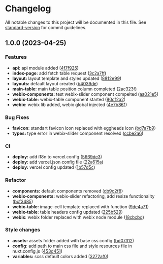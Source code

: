 # Changelog

All notable changes to this project will be documented in this file. See [standard-version](https://github.com/conventional-changelog/standard-version) for commit guidelines.

## 1.0.0 (2023-04-25)


### Features

* **api:** api module added ([4f7f925](https://github.com/Yan-Doshchinskiy/webix-table/commit/4f7f92548685685373163d3d53fae1da3657bd92))
* **index-page:** add fetch table request ([3c2a7ff](https://github.com/Yan-Doshchinskiy/webix-table/commit/3c2a7ff0793f9beb9c93a56e8d9618f796eea630))
* **layout:** layout template and styles updated ([8812e99](https://github.com/Yan-Doshchinskiy/webix-table/commit/8812e994e329c120f0961f9d9bb3ada60406f319))
* **layouts:** default layout created ([b4039de](https://github.com/Yan-Doshchinskiy/webix-table/commit/b4039deffe677c6e5d976217ac09cfe483780d1f))
* **main-table:** main table position column completed ([2ac323f](https://github.com/Yan-Doshchinskiy/webix-table/commit/2ac323f969bce3f3392f07547f09fb034f3bacca))
* **webix-components:** test webix-slider component compelted ([aa021e5](https://github.com/Yan-Doshchinskiy/webix-table/commit/aa021e5cdd94bc53726473fda6fa1ffc64ccca72))
* **webix-table:** webix-table component started ([80cf2a2](https://github.com/Yan-Doshchinskiy/webix-table/commit/80cf2a2446d11fd4c3e52d9d2b96ce00e3ed1970))
* **webix:** webix lib added, webix global injected ([4e7b861](https://github.com/Yan-Doshchinskiy/webix-table/commit/4e7b8614c030b290fa1ac4d29f436cc9a1c6a13a))


### Bug Fixes

* **favicon:** standart favicon icon replaced with eggheads icon ([bd7a7b9](https://github.com/Yan-Doshchinskiy/webix-table/commit/bd7a7b9991cd42a6b265b81d1c8e7c2b51eed057))
* **types:** type error in webix-slider component resolved ([ccbe2a6](https://github.com/Yan-Doshchinskiy/webix-table/commit/ccbe2a60d255b04b720d58d3f05199b2b5cb7cd1))


### CI

* **deploy:** add i18n to vercel.config ([5669de3](https://github.com/Yan-Doshchinskiy/webix-table/commit/5669de32eb35d91b8c59e74e1e67aabed3a45f8a))
* **deploy:** add vercel.json config file ([22a615a](https://github.com/Yan-Doshchinskiy/webix-table/commit/22a615abd7e23df525f7c874541dba423a80df37))
* **deploy:** vercel config updated ([1b57d5c](https://github.com/Yan-Doshchinskiy/webix-table/commit/1b57d5cfce39e676919a1b2c08f9ef678609c56f))


### Refactor

* **components:** default components removed ([db9c2f8](https://github.com/Yan-Doshchinskiy/webix-table/commit/db9c2f8c0f29be8215e5a715764b6fd6f1142172))
* **webix-components:** webix-slider refactoring, add resize functionality ([bcf3485](https://github.com/Yan-Doshchinskiy/webix-table/commit/bcf3485d4cb57fcab548a4ee4bd71edca1e9101b))
* **webix-table:** image-cell template replaced with function ([9de4a71](https://github.com/Yan-Doshchinskiy/webix-table/commit/9de4a71785abb9ec95316885eb67889c460bb320))
* **webix-table:** table headers config updated ([225b529](https://github.com/Yan-Doshchinskiy/webix-table/commit/225b529cf9d5251642a540ed6826290d1e397bc5))
* **webix:** webix folder replaced with webix node module ([18cbcbd](https://github.com/Yan-Doshchinskiy/webix-table/commit/18cbcbd7958053efb3b54b17554b93fd8a4b4894))


### Style changes

* **assets:** assets folder added with base css config ([bd07312](https://github.com/Yan-Doshchinskiy/webix-table/commit/bd073125eb38615ae634628100f435522c1156b2))
* **config:** add path to main css file and style resources file in nuxt.config.js ([453d451](https://github.com/Yan-Doshchinskiy/webix-table/commit/453d451b5d5ecbf377d7c67610badf248b364a4c))
* **variables:** scss default colors added ([3272af0](https://github.com/Yan-Doshchinskiy/webix-table/commit/3272af005b5645e2067aea7cbb6968b8e265c940))
